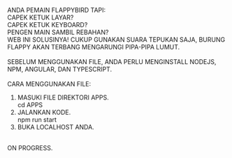 ANDA PEMAIN FLAPPYBIRD TAPI:</br>
CAPEK KETUK LAYAR?</br>
CAPEK KETUK KEYBOARD?</br>
PENGEN MAIN SAMBIL REBAHAN?</br>
WEB INI SOLUSINYA! CUKUP GUNAKAN SUARA TEPUKAN SAJA, BURUNG FLAPPY AKAN TERBANG MENGARUNGI PIPA-PIPA LUMUT.</br>
</br>
SEBELUM MENGGUNAKAN FILE, ANDA PERLU MENGINSTALL NODEJS, NPM, ANGULAR, DAN TYPESCRIPT.</br>
</br>
CARA MENGGUNAKAN FILE:</br>
1. MASUKI FILE DIREKTORI APPS.</br>
cd APPS</br>
2. JALANKAN KODE.</br>
npm run start</br>
3. BUKA LOCALHOST ANDA.</br>
</br>
ON PROGRESS.</br>

